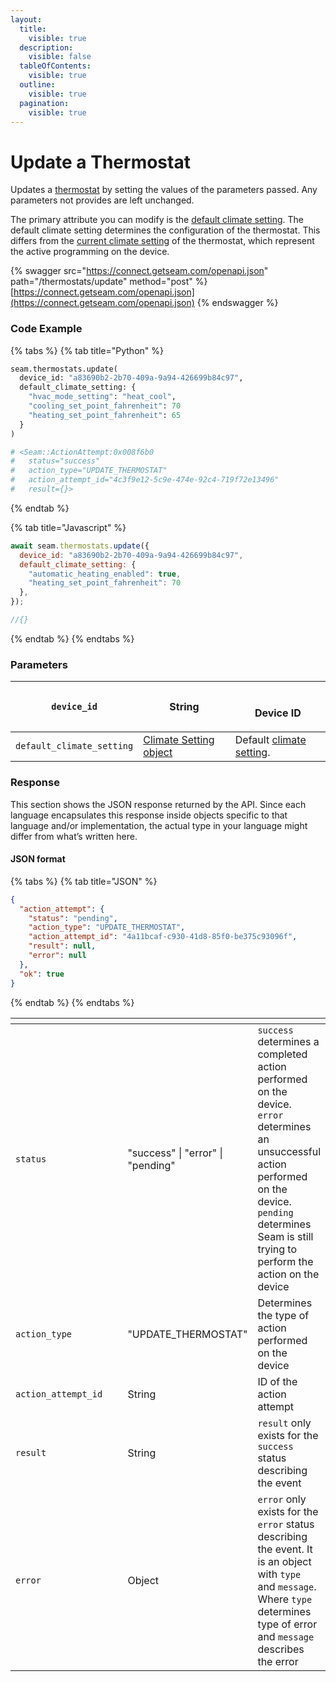 ```yaml
---
layout:
  title:
    visible: true
  description:
    visible: false
  tableOfContents:
    visible: true
  outline:
    visible: true
  pagination:
    visible: true
---
```


# Update a Thermostat

Updates a [thermostat](../../thermostats/) by setting the values of the parameters passed. Any parameters not provides are left unchanged.

The primary attribute you can modify is the [default climate setting](../../products/thermostats/#default-climate-setting). The default climate setting determines the configuration of the thermostat. This differs from the [current climate setting](../../products/thermostats/#current-climate-setting) of the thermostat, which represent the active programming on the device.

{% swagger src="https://connect.getseam.com/openapi.json" path="/thermostats/update" method="post" %}
[https://connect.getseam.com/openapi.json](https://connect.getseam.com/openapi.json)
{% endswagger %}

### Code Example

{% tabs %}
{% tab title="Python" %}
```python
seam.thermostats.update(
  device_id: "a83690b2-2b70-409a-9a94-426699b84c97",
  default_climate_setting: {
    "hvac_mode_setting": "heat_cool",
    "cooling_set_point_fahrenheit": 70
    "heating_set_point_fahrenheit": 65
  }
)

# <Seam::ActionAttempt:0x008f6b0                                                         
#   status="success"                                                                     
#   action_type="UPDATE_THERMOSTAT"
#   action_attempt_id="4c3f9e12-5c9e-474e-92c4-719f72e13496"
#   result={}>
```
{% endtab %}

{% tab title="Javascript" %}
```javascript
await seam.thermostats.update({
  device_id: "a83690b2-2b70-409a-9a94-426699b84c97",
  default_climate_setting: {
    "automatic_heating_enabled": true,
    "heating_set_point_fahrenheit": 70
  },
});

//{}
```
{% endtab %}
{% endtabs %}

### Parameters

| `device_id`               | String                                                                  | <p><br>Device ID</p>                                                                                                                                                     |
| ------------------------- | ----------------------------------------------------------------------- | ------------------------------------------------------------------------------------------------------------------------------------------------------------------------ |
| `default_climate_setting` | [Climate Setting object](../../thermostats/#climate-setting-properties) | Default [climate setting](../../thermostats/#climate-setting-properties). |

### Response

This section shows the JSON response returned by the API. Since each language encapsulates this response inside objects specific to that language and/or implementation, the actual type in your language might differ from what’s written here.

#### JSON format

{% tabs %}
{% tab title="JSON" %}
```json
{
  "action_attempt": {
    "status": "pending",
    "action_type": "UPDATE_THERMOSTAT",
    "action_attempt_id": "4a11bcaf-c930-41d8-85f0-be375c93096f",
    "result": null,
    "error": null
  },
  "ok": true
}
```
{% endtab %}
{% endtabs %}

<table data-header-hidden><thead><tr><th width="236"></th><th width="175"></th><th></th></tr></thead><tbody><tr><td><code>status</code></td><td>"success" | "error" | "pending"</td><td><code>success</code> determines a completed action performed on the device.<br><code>error</code> determines an unsuccessful action performed on the device.<br><code>pending</code> determines Seam is still trying to perform the action on the device</td></tr><tr><td><code>action_type</code></td><td>"UPDATE_THERMOSTAT"</td><td>Determines the type of action performed on the device</td></tr><tr><td><code>action_attempt_id</code></td><td>String</td><td>ID of the action attempt</td></tr><tr><td><code>result</code></td><td>String</td><td><code>result</code> only exists for the <code>success</code> status describing the event</td></tr><tr><td><code>error</code></td><td>Object</td><td><code>error</code> only exists for the <code>error</code> status describing the event. It is an object with <code>type</code> and <code>message</code>. Where <code>type</code> determines type of error and <code>message</code> describes the error</td></tr></tbody></table>
